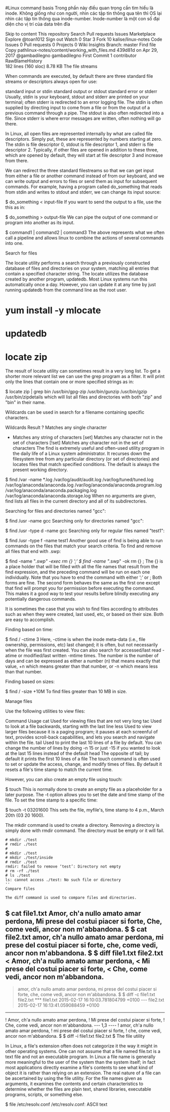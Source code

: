 #Linux command basis
Trong phần này điều quan trọng cần tìm hiểu là inode.
Không giống như con người, nhìn các tập tin thông qua tên thì
OS lại nhìn các tập tin thông qua inode-number.
Inode-number là một con số đại diện cho vị trí của data trên đĩa


Skip to content
This repository
Search
Pull requests
Issues
Marketplace
Explore
 @toan1012
 Sign out
 Watch 0
  Star 3  Fork 10 kalise/linux-notes
 Code  Issues 0  Pull requests 0  Projects 0  Wiki  Insights
Branch: master Find file Copy pathlinux-notes/content/working_with_files.md
439d81d  on Apr 29, 2017
@gambadilegno gambadilegno First Commit
1 contributor
RawBlameHistory     
182 lines (160 sloc)  8.78 KB
The file streams

When commands are executed, by default there are three standard file streams or descriptors always open for use:

standard input or stdin
standard output or stdout
standard error or stderr
Usually, stdin is your keyboard, stdout and stderr are printed on your terminal; often stderr is redirected to an error logging file. The stdin is often supplied by directing input to come from a file or from the output of a previous command through a pipe. The stdout is also often redirected into a file. Since stderr is where error messages are written, often nothing will go there.

In Linux, all open files are represented internally by what are called file descriptors. Simply put, these are represented by numbers starting at zero. The stdin is file descriptor 0, stdout is file descriptor 1, and stderr is file descriptor 2. Typically, if other files are opened in addition to these three, which are opened by default, they will start at file descriptor 3 and increase from there.

We can redirect the three standard filestreams so that we can get input from either a file or another command instead of from our keyboard, and we can write output and errors to files or send them as input for subsequent commands. For example, having a program called do_something that reads from stdin and writes to stdout and stderr, we can change its input source:

$ do_something < input-file
If you want to send the output to a file, use the this as in:

$ do_something > output-file
We can pipe the output of one command or program into another as its input.

$ command1 | command2 | command3
The above represents what we often call a pipeline and allows linux to combine the actions of several commands into one.

Search for files

The locate utility performs a search through a previously constructed database of files and directories on your system, matching all entries that contain a specified character string. The locate utilizes the database created by another program, updatedb. Most Linux systems run this automatically once a day. However, you can update it at any time by just running updatedb from the command line as the root user.

# yum install -y mlocate
# updatedb
# locate zip
The result of locate utility can sometimes result in a very long list. To get a shorter more relevant list we can use the grep program as a filter. It will print only the lines that contain one or more specified strings as in:

$ locate zip | grep bin
/usr/bin/gpg-zip
/usr/bin/gunzip
/usr/bin/gzip
/usr/bin/zipdetails
which will list all files and directories with both "zip" and "bin" in their name.

Wildcards can be used in search for a filename containing specific characters.

Wildcards	Result
?	Matches any single character
*	Matches any string of characters
[set]	Matches any character not in the set of characters
[!set]	Matches any character not in the set of characters
The find is extremely useful and often-used utility program in the daily life of a Linux system administrator. It recurses down the filesystem tree from any particular directory (or set of directories) and locates files that match specified conditions. The default is always the present working directory.

$ find /var -name *.log
/var/log/audit/audit.log
/var/log/tuned/tuned.log
/var/log/anaconda/anaconda.log
/var/log/anaconda/anaconda.program.log
/var/log/anaconda/anaconda.packaging.log
/var/log/anaconda/anaconda.storage.log
When no arguments are given, find lists all files in the current directory and all of its subdirectories.

Searching for files and directories named "gcc":

$ find /usr -name gcc
Searching only for directories named "gcc":

$ find /usr -type d -name gcc
Searching only for regular files named "test1":

$ find /usr -type f -name test1
Another good use of find is being able to run commands on the files that match your search criteria. To find and remove all files that end with .swp:

$ find -name "*.swp" -exec rm {} ’;’
$ find -name "*.swp" -ok rm {} \;
The {} is a place holder that will be filled with all the file names that result from the find expression, and the preceding command will be run on each one individually. Note that you have to end the command with either ‘;’ or \; Both forms are fine. The second form behaves the same as the first one except that find will prompt you for permission before executing the command. This makes it a good way to test your results before blindly executing any potentially dangerous commands.

It is sometimes the case that you wish to find files according to attributes such as when they were created, last used, etc, or based on their size. Both are easy to accomplish.

Finding based on time:

$ find / -ctime 3
Here, -ctime is when the inode meta-data (i.e., file ownership, permissions, etc) last changed; it is often, but not necessarily when the file was first created. You can also search for accessed/last read -atime or modified/last written -mtime times. The number is the number of days and can be expressed as either a number (n) that means exactly that value, +n which means greater than that number, or -n which means less than that number.

Finding based on sizes:

$ find / -size +10M
To find files greater than 10 MB in size.

Manage files

Use the following utilities to view files:

Command	Usage
cat	Used for viewing files that are not very long
tac	Used to look at a file backwards, starting with the last line
less	Used to view larger files because it is a paging program; it pauses at each screenful of text, provides scroll-back capabilities, and lets you search and navigate within the file.
tail	Used to print the last 10 lines of a file by default. You can change the number of lines by doing -n 15 or just -15 if you wanted to look at the last 15 lines instead of the default
head	The opposite of tail; by default it prints the first 10 lines of a file
The touch command is often used to set or update the access, change, and modify times of files. By default it resets a file's time stamp to match the current time.

However, you can also create an empty file using touch:

$ touch <filename>
This is normally done to create an empty file as a placeholder for a later purpose. The -t option allows you to set the date and time stamp of the file. To set the time stamp to a specific time:

$ touch -t 03201600 <filename>
This sets the file, myfile's, time stamp to 4 p.m., March 20th (03 20 1600).

The mkdir command is used to create a directory. Removing a directory is simply done with rmdir command. The directory must be empty or it will fail.
```sh]
# mkdir ./test
# rmdir ./test
# 
# mkdir ./test
# mkdir ./test/inside
# rmdir ./test
rmdir: failed to remove ‘test’: Directory not empty
# rm -rf ./test
# ls ./test
ls: cannot access ./test: No such file or directory
''
Compare files

The diff command is used to compare files and directories.
```
$ cat file1.txt
Amor, ch'a nullo amato amar perdona,
Mi prese del costui piacer si forte,
Che, come vedi, ancor non m'abbandona.
$ 
$  cat file2.txt
amor, ch'a nullo amato amar perdona,
mi prese del costui piacer si forte,
che, come vedi, ancor non m'abbandona.
$ 
$ diff  file1.txt file2.txt
< Amor, ch'a nullo amato amar perdona,
< Mi prese del costui piacer si forte,
< Che, come vedi, ancor non m'abbandona.
---
> amor, ch'a nullo amato amar perdona,
> mi prese del costui piacer si forte,
> che, come vedi, ancor non m'abbandona.
$ 
$ diff -c file1.txt file2.txt
*** file1.txt   2015-02-17 16:10:03.781804799 +0100
--- file2.txt   2015-02-17 16:13:41.059088459 +0100
***************
! Amor, ch'a nullo amato amar perdona,
! Mi prese del costui piacer si forte,
! Che, come vedi, ancor non m'abbandona.
--- 1,3 ----
! amor, ch'a nullo amato amar perdona,
! mi prese del costui piacer si forte,
! che, come vedi, ancor non m'abbandona.
$ 
$  diff -i file1.txt file2.txt
$ 
The file utility

In Linux, a file's extension often does not categorize it the way it might in other operating systems. One can not assume that a file named file.txt is a text file and not an executable program. In Linux a file name is generally more meaningful to the user of the system than the system itself; in fact most applications directly examine a file's contents to see what kind of object it is rather than relying on an extension. The real nature of a file can be ascertained by using the file utility. For the file names given as arguments, it examines the contents and certain characteristics to determine whether the files are plain text, shared libraries, executable programs, scripts, or something else.

$ file /etc/resolv.conf
/etc/resolv.conf: ASCII text

